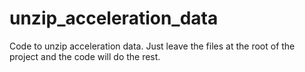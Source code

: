 # unzip_acceleration_data
Code to unzip acceleration data. Just leave the files at the root of the project and the code will do the rest.
